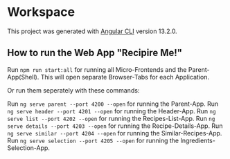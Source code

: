 # Workspace

This project was generated with [Angular CLI](https://github.com/angular/angular-cli) version 13.2.0.

## How to run the Web App "Recipire Me!"

Run `npm run start:all` for running all Micro-Frontends and the Parent-App(Shell).
This will open separate Browser-Tabs for each Application.

Or run them seperately with these commands:

Run `ng serve parent --port 4200 --open` for running the Parent-App.
Run `ng serve header --port 4201 --open` for running the Header-App.
Run `ng serve list --port 4202 --open` for running the Recipes-List-App.
Run `ng serve details --port 4203 --open` for running the Recipe-Details-App.
Run `ng serve similar --port 4204 --open` for running the Similar-Recipes-App.
Run `ng serve selection --port 4205 --open` for running the Ingredients-Selection-App.
